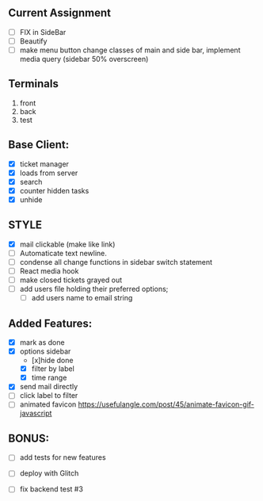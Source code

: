 ## Current Assignment
- [ ] FIX in SideBar
- [ ] Beautify
- [ ] make menu button change classes of main and side bar, implement media query (sidebar 50% overscreen)

## Terminals
1. front
1. back
1. test

## Base Client:
- [x] ticket manager 
- [x] loads from server 
- [x] search 
- [x] counter hidden tasks
- [x] unhide

## STYLE
- [x] mail clickable (make like link)
- [ ] Automaticate text newline.
- [ ] condense all change functions in sidebar switch statement
- [ ] React media hook
- [ ] make closed tickets grayed out
- [ ] add users file holding their preferred options;
    - [ ] add users name to email string
 
## Added Features:
- [x] mark as done
- [x] options sidebar
    - [x]hide done
    - [x] filter by label
    - [x] time range
- [x] send mail directly 
- [ ] click label to filter
- [ ] animated favicon https://usefulangle.com/post/45/animate-favicon-gif-javascript

## BONUS:
- [ ] add tests for new features
- [ ] deploy with Glitch
- [ ] fix backend test #3


